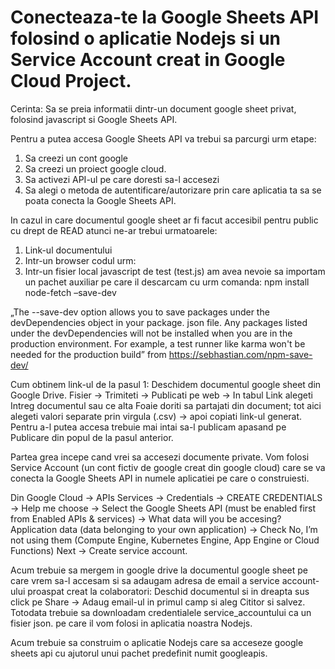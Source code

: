 # Conecteaza-te la Google Sheets API folosind o aplicatie Nodejs si un Service Account creat in Google Cloud Project.

Cerinta: Sa se preia informatii dintr-un document google sheet privat, folosind javascript si Google Sheets API.

Pentru a putea accesa Google Sheets API va trebui sa parcurgi urm etape:
1.	Sa creezi un cont google
2.	Sa creezi un proiect google cloud.
3.	Sa activezi API-ul pe care doresti sa-l accesezi
4.	Sa alegi o metoda de autentificare/autorizare prin care aplicatia ta sa se poata conecta la Google Sheets API.

In cazul in care documentul google sheet ar fi facut accesibil pentru public cu drept de READ atunci ne-ar trebui urmatoarele: 
1.	Link-ul documentului
2.	Intr-un browser codul urm: 
3.	Intr-un fisier local javascript de test (test.js) am avea nevoie sa importam un pachet auxiliar pe care il descarcam cu urm comanda:
npm install node-fetch –save-dev

„The --save-dev option allows you to save packages under the devDependencies object in your package. json file. Any packages listed under the devDependencies will not be installed when you are in the production environment. For example, a test runner like karma won't be needed for the production build” from https://sebhastian.com/npm-save-dev/ 

 
Cum obtinem link-ul de la pasul 1:
Deschidem documentul google sheet din Google Drive.
Fisier -> Trimiteti -> Publicati pe web -> In tabul Link alegeti Intreg documentul sau ce alta Foaie doriti sa partajati din document; tot aici alegeti valori separate prin virgula (.csv) -> apoi copiati link-ul generat.
Pentru a-l putea accesa trebuie mai intai sa-l publicam apasand pe Publicare din popul de la pasul anterior.

Partea grea incepe cand vrei sa accesezi documente private. 
Vom folosi Service Account (un cont fictiv de google creat din google cloud) care se va conecta la Google Sheets API in numele aplicatiei pe care o construiesti.

Din Google Cloud -> APIs Services -> Credentials -> CREATE CREDENTIALS -> Help me choose -> Select the Google Sheets API (must be enabled first from Enabled APIs & services) -> What data will you be accesing? Application data (data belonging to your own application) -> Check No, I’m not using them (Compute Engine, Kubernetes Engine, App Engine or Cloud Functions) Next -> Create service account.

Acum trebuie sa mergem in google drive la documentul google sheet pe care vrem sa-l accesam si sa adaugam adresa de email a service account-ului proaspat creat la colaboratori: 
Deschid documentul si in dreapta sus click pe Share -> Adaug email-ul in primul camp si aleg Cititor si salvez. 
Totodata trebuie sa downloadam credentialele service_accountului ca un fisier json. pe care il vom folosi in aplicatia noastra Nodejs.

Acum trebuie sa construim o aplicatie Nodejs care sa acceseze google sheets api cu ajutorul unui pachet predefinit numit googleapis.




